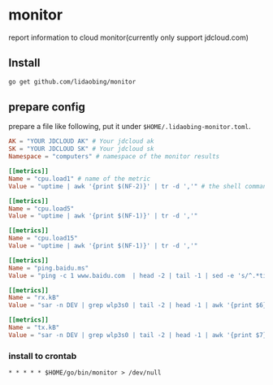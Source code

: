 # monitor

report information to cloud monitor(currently only support jdcloud.com)

## Install

```sh
go get github.com/lidaobing/monitor
```

## prepare config

prepare a file like following, put it under `$HOME/.lidaobing-monitor.toml`.

```toml
AK = "YOUR JDCLOUD AK" # Your jdcloud ak
SK = "YOUR JDCLOUD SK" # Your jdcloud sk
Namespace = "computers" # namespace of the monitor results

[[metrics]]
Name = "cpu.load1" # name of the metric
Value = "uptime | awk '{print $(NF-2)}' | tr -d ','" # the shell command used to fetch the result

[[metrics]]
Name = "cpu.load5"
Value = "uptime | awk '{print $(NF-1)}' | tr -d ','"

[[metrics]]
Name = "cpu.load15"
Value = "uptime | awk '{print $(NF-1)}' | tr -d ','"

[[metrics]]
Name = "ping.baidu.ms"
Value = "ping -c 1 www.baidu.com  | head -2 | tail -1 | sed -e 's/^.*time=\\(.*\\) ms/\\1/g'"

[[metrics]]
Name = "rx.kB"
Value = "sar -n DEV | grep wlp3s0 | tail -2 | head -1 | awk '{print $6}'"

[[metrics]]
Name = "tx.kB"
Value = "sar -n DEV | grep wlp3s0 | tail -2 | head -1 | awk '{print $7}'"
```

### install to crontab

```crontab
* * * * * $HOME/go/bin/monitor > /dev/null
```
